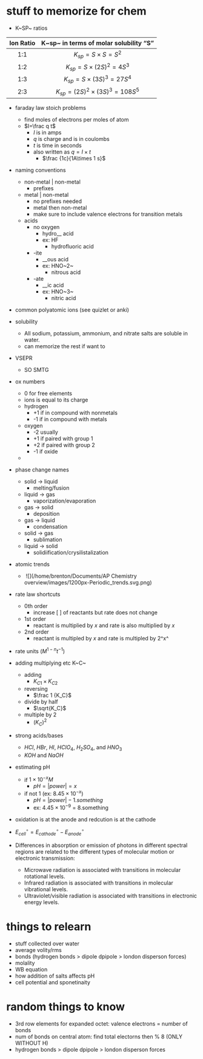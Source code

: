 # stuff to memorize for chem

- K~SP~ ratios

| Ion Ratio | K~sp~ in terms of molar solubility “S” |
| :-------: | :------------------------------------: |
|    1:1    |         $K_{sp}=S\times S=S^2$         |
|    1:2    |      $K_{sp}=S\times (2S)^2=4S^3$      |
|    1:3    |     $K_{sp}=S\times (3S)^3=27S^4$      |
|    2:3    |  $K_{sp}=(2S)^2\times (3S)^3=108S^5$   |

- faraday law stoich problems 
  - find moles of electrons per moles of atom
  - $I=\frac q t$
    - $I$ is in amps
    - $q$ is charge and is in coulombs
    - $t$ is time in seconds
    - also written as $q=I \times t$
      - $\frac {1c}{1A\times 1 s}$
- naming conventions
  - non-metal | non-metal
    - prefixes
  - metal | non-metal
    - no prefixes needed
    - metal then non-metal
    - make sure to include valence electrons for transition metals
  - acids
    - no oxygen	
      - hydro__ acid
      - ex: HF
        - hydrofluoric acid
    - -ite
      - __ous acid
      - ex: HNO~2~
        - nitrous acid
    - -ate
      - __ic acid
      - ex: HNO~3~
        - nitric acid
- common polyatomic ions (see quizlet or anki)
- solubility
  - All sodium, potassium, ammonium, and nitrate salts are soluble in water.
  - can memorize the rest if want to 
- VSEPR
  - SO SMTG
- ox numbers
  - 0 for free elements
  - ions is equal to its charge
  - hydrogen
    - +1 if in compound with nonmetals
    - -1 if in compound with metals
  - oxygen
    - -2 usually
    - +1 if paired with group 1
    - +2 if paired with group 2
    - -1 if oxide
  - 
- phase change names
  - solid -> liquid
    - melting/fusion
  - liquid -> gas
    - vaporization/evaporation
  - gas -> solid
    - deposition
  - gas -> liquid
    - condensation
  - solid -> gas
    - sublimation
  - liquid -> solid
    - solidiification/crysilistalization 
- atomic trends
  - ​	![](/home/brenton/Documents/AP Chemistry overview/images/1200px-Periodic_trends.svg.png)
- rate law shortcuts
  - 0th order
    - increase [ ] of reactants but rate does not change
  - 1st order
    - reactant is multiplied by $x$ and rate is also multiplied by $x$
  - 2nd order
    - reactant is multipled by $x$ and rate is multipled by 2^x^
- rate units ($M^{1-n}t^{-1}$)
- adding multiplying etc K~C~
  - adding
    - $K_{C1}\times K_{C2}$
  - reversing
    - $\frac 1 {K_C}$
  - divide by half
    - $\sqrt{K_C}$
  - multiple by 2
    - $(K_C)^2$
- strong acids/bases
  - $HCl$, $HBr$, $HI$, $HClO_4$, $H_2SO_4$, and $HNO_3$
  - $KOH$ and $NaOH$
- estimating pH
  - if $1\times 10^{-x}M$	
    - $pH=|power|=x$
  - if not 1 (ex: $8.45\times 10^{-x}$)
    - $pH=|power|-1.something$
    - ex: $4.45\times 10^{-9}$ = 8.something
- oxidation is at the anode and redcution is at the cathode
- $E^{\circ}_{cell}=E^{\circ}_{cathode}-E^{\circ}_{anode}$
- Differences in absorption or emission of photons in different spectral regions are related to the different types of molecular motion or electronic transmission:

  - Microwave radiation is associated with transitions in molecular rotational levels.
  - Infrared radiation is associated with transitions in molecular vibrational levels.
  - Ultraviolet/visible radiation is associated with transitions in electronic energy levels.



# things to relearn

- stuff collected over water
- average volity/rms
- bonds (hydrogen bonds > dipole dpipole > london disperson forces)
- molality
- WB equation
- how addition of salts affects pH
- cell potential and sponetinaity 

# random things to know

- 3rd row elements for expanded octet: valence electrons = number of bonds  
- num of bonds on central atom: find total electorns then % 8 (ONLY WITHOUT H)
- hydrogen bonds > dipole dpipole > london disperson forces